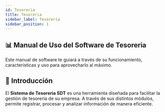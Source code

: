```yaml
---
id: Tesoreria
title: Tesoreria
sidebar_label: Tesoreria
sidebar_position: 1
---
```


## 📊 Manual de Uso del Software de Tesoreria

Este manual de software te guiará a través de su funcionamiento, características y uso para aprovecharlo al máximo.

## 🎯 Introducción

El **Sistema de Tesoreria SDT** es una herramienta diseñada para facilitar la gestión de tesoreria de su empresa. A través de sus distintos módulos, permite registrar, procesar y analizar información de manera eficiente.